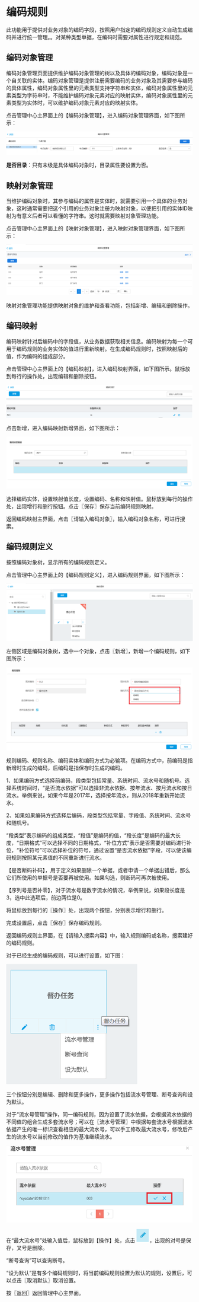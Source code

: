 # 编码规则

此功能用于提供对业务对象的编码字段，按照用户指定的编码规则定义自动生成编码并进行统一管理。。对某种类型单据，在编码时需要对属性进行规定和规范。

## 编码对象管理

编码对象管理页面提供维护编码对象管理的树以及具体的编码对象，编码对象是一个自关联的实体。编码对象管理是提供注册需要编码的业务对象及其需要参与编码的具体属性，编码对象属性里的元素类型支持字符串和实体，编码对象属性里的元素类型为字符串时，不能维护编码对象元素对应的映射实体，编码对象属性里的元素类型为实体时，可以维护编码对象元素对应的映射实体。

点击管理中心主界面上的【编码对象管理】，进入编码对象管理界面，如下图所示：

![](/articles/appspecial/5-/images/image78.png)

 
**是否目录**：只有末级是具体编码对象时，目录属性要设置为否。

## 映射对象管理

当维护编码对象时，其参与编码的属性是实体时，就需要引用一个具体的业务对象，这时通常需要把这个引用的业务对象注册为映射对象，以便把引用的实体ID映射为有意义后者可以看懂的字符串。这时就需要映射对象管理功能。

点击管理中心主界面上的【映射对象管理】，进入映射对象管理界面，如下图所示：

![](/articles/appspecial/5-/images/image79.png)

 
映射对象管理功能提供映射对象的维护和查看功能，包括新增、编辑和删除操作。

## 编码映射

编码映射针对后编码中的字段值，从业务数据获取相关信息。编码映射为每一个可用于编码规则的业务实体的值进行重新映射。在生成编码规则时，按照映射后的值，作为编码的组成部分。

点击管理中心主界面上的【编码映射】，进入编码映射界面，如下图所示。鼠标放到每行的操作处，出现编辑和删除按钮。

![](/articles/appspecial/5-/images/image80.png)

 
点击新增，进入编码映射新增界面，如下图所示：

![](/articles/appspecial/5-/images/image81.png)

 
选择编码实体，设置映射值长度，设置编码、名称和映射值。鼠标放到每行的操作处，出现增行和删行按钮。点击〖保存〗保存当前编码规则映射。

返回编码映射主界面，点击〖请输入编码对象〗，输入编码对象名称，可进行搜索。

## 编码规则定义

按照编码对象树，显示所有的编码规则定义。

点击管理中心主界面上的【编码规则定义】，进入编码规则界面，如下图所示：

![](/articles/appspecial/5-/images/image82.png)

 
左侧区域是编码对象树，选中一个对象，点击〖新增〗，新增一个编码规则，如下图所示：

![](/articles/appspecial/5-/images/image83.png)

 
规则编码、规则名称、编码实体和编码方式为必输项。在编码方式中，前编码是指新增时生成的编码，后编码是指保存时生成的编码。

1、如果编码方式选择前编码，段类型包括常量、系统时间、流水号和随机号。选择系统时间时，“是否流水依据”可以选择非流水依据、按年流水、按月流水和按日流水。举例来说，如果今年是2017年，选择按年流水，则从2018年重新开始流水。

2、如果如果编码方式选择后编码，段类型包括常量、字段值、系统时间、流水号和随机号。

“段类型”表示编码的组成类型，“段值”是编码的值，“段长度”是编码的最大长度，“日期格式”可以选择不同的日期格式，“补位方式”表示是否需要对编码进行补位，“补位符号”可以选择补位的符号，通过设置“是否流水依据”字段，可以使该编码规则按照某元素值的不同重新进行流水。

【是否断码补码】，用于定义如果删除一个单据，或者申请一个单据出错后，那么它们所使用的单据号是否要再被使用。如果勾选，则断码可再次被使用。

【序列号是否补零】，对于流水号是数字流水的情况，举例来说，如果段长度是3，选中此选项后，前边两位是0。

将鼠标放到每行的〖操作〗处，出现两个按钮，分别表示增行和删行。

完成设置后，点击〖保存〗保存编码规则。

返回编码规则主界面，在【请输入搜索内容】中，输入规则编码或名称，搜索建好的编码规则。

对于已经生成的编码规则，可以进行设置，如下图：

![](/articles/appspecial/5-/images/image84.png)

 
三个按钮分别是编辑、删除和更多操作，更多操作包括流水号管理、断号查询和设为默认。

对于“流水号管理”操作，同一编码规则，因为设置了流水依据，会根据流水依据的不同值的组合生成多套流水号；可以在〖流水号管理〗中根据每套流水号根据流水依据产生的唯一标识查看相应的最大流水号，可以手工修改最大流水号，修改后产生的流水号以当前修改的值作为基准继续流水。

![](/articles/appspecial/5-/images/image85.png)

 
在“最大流水号”处输入值后，鼠标放到【操作】处，点击 ![](/articles/appspecial/5-/images/image86.png)，出现的对号是保存，叉号是删除。

“断号查询”可以查询断号。

“设为默认”是有多个编码规则时，将当前编码规则设置为默认的规则，设置后，可以点击〖取消默认〗取消设置。

按〖返回〗返回管理中心主界面。
